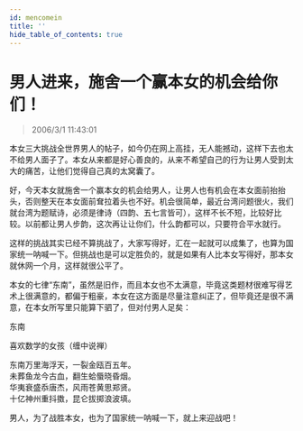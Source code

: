 ```yaml
---
id: mencomein
title: ''
hide_table_of_contents: true
---
```


# 男人进来，施舍一个赢本女的机会给你们！

> 2006/3/1 11:43:01

本女三大挑战全世界男人的帖子，如今仍在网上高挂，无人能撼动，这样下去也太不给男人面子了。本女从来都是好心善良的，从来不希望自己的行为让男人受到太大的痛苦，让他们觉得自己真的太窝囊了。
 
好，今天本女就施舍一个赢本女的机会给男人，让男人也有机会在本女面前抬抬头，否则整天在本女面前耷拉着头也不好。机会很简单，最近台湾问题很火，我们就台湾为题赋诗，必须是律诗（四韵、五七言皆可），这样不长不短，比较好比较。以前都让男人步韵，这次再让让你们，什么韵都可以，只要符合平水就行。

这样的挑战其实已经不算挑战了，大家写得好，汇在一起就可以成集了，也算为国家统一呐喊一下。但挑战也是可以定胜负的，就是如果有人比本女写得好，那本女就休网一个月，这样就很公平了。

本女的七律“东南”，虽然是旧作，而且本女也不太满意，毕竟这类题材很难写得艺术上很满意的，都偏于粗豪，本女在这方面是尽量注意纠正了，但毕竟还是很不满意，在本女所写里只能算下驷了，但对付男人足矣：

东南

喜欢数学的女孩（缠中说禅）

东南万里海浮天，一裂金瓯百五年。<br/>
未葬鱼龙今古血，翻生蛤蜃晓昏烟。<br/>
华夷衰盛忝唐杰，风雨苍黄思郑贤。<br/>
十亿神州重抖擞，昆仑拔掷浪波填。

男人，为了战胜本女，也为了国家统一呐喊一下，就上来迎战吧！